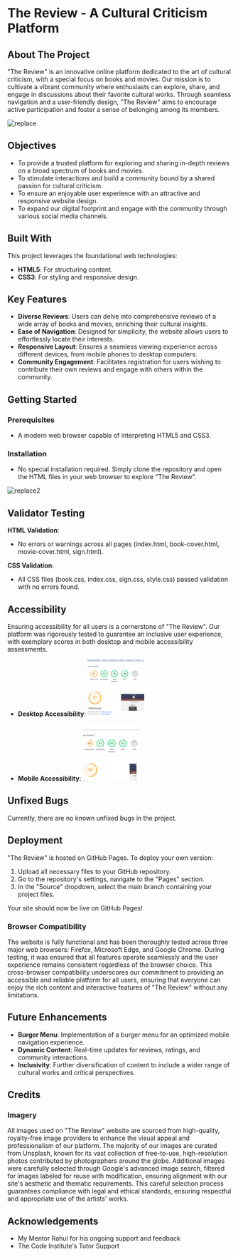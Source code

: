 # The Review - A Cultural Criticism Platform

## About The Project
"The Review" is an innovative online platform dedicated to the art of cultural criticism, with a special focus on books and movies. Our mission is to cultivate a vibrant community where enthusiasts can explore, share, and engage in discussions about their favorite cultural works. Through seamless navigation and a user-friendly design, "The Review" aims to encourage active participation and foster a sense of belonging among its members.

![replace](https://github.com/BadrAlioui/project1-codeInstitutte/assets/96729182/a9568a6c-39bc-488a-a777-2a9a2ae282d4)

## Objectives
- To provide a trusted platform for exploring and sharing in-depth reviews on a broad spectrum of books and movies.
- To stimulate interactions and build a community bound by a shared passion for cultural criticism.
- To ensure an enjoyable user experience with an attractive and responsive website design.
- To expand our digital footprint and engage with the community through various social media channels.

## Built With
This project leverages the foundational web technologies:
- **HTML5**: For structuring content.
- **CSS3**: For styling and responsive design.

## Key Features

- **Diverse Reviews**: Users can delve into comprehensive reviews of a wide array of books and movies, enriching their cultural insights.
- **Ease of Navigation**: Designed for simplicity, the website allows users to effortlessly locate their interests.
- **Responsive Layout**: Ensures a seamless viewing experience across different devices, from mobile phones to desktop computers.
- **Community Engagement**: Facilitates registration for users wishing to contribute their own reviews and engage with others within the community.

## Getting Started

### Prerequisites
- A modern web browser capable of interpreting HTML5 and CSS3.

### Installation
- No special installation required. Simply clone the repository and open the HTML files in your web browser to explore "The Review".

![replace2](https://github.com/BadrAlioui/project1-codeInstitutte/assets/96729182/fb23799d-b7fa-45fd-934c-09f142933dee)


## Validator Testing

**HTML Validation**:
- No errors or warnings across all pages (index.html, book-cover.html, movie-cover.html, sign.html).

**CSS Validation**:
- All CSS files (book.css, index.css, sign.css, style.css) passed validation with no errors found.

## Accessibility

Ensuring accessibility for all users is a cornerstone of "The Review". Our platform was rigorously tested to guarantee an inclusive user experience, with exemplary scores in both desktop and mobile accessibility assessments.

- **Desktop Accessibility**:
![Desktop Accessibility](./src/medias/accessibility.png)

- **Mobile Accessibility**:
![Mobile Accessibility](./src/medias/accessibility2.png)

## Unfixed Bugs

Currently, there are no known unfixed bugs in the project.

## Deployment

"The Review" is hosted on GitHub Pages. To deploy your own version:
1. Upload all necessary files to your GitHub repository.
2. Go to the repository's settings, navigate to the "Pages" section.
3. In the "Source" dropdown, select the main branch containing your project files.

Your site should now be live on GitHub Pages!

### Browser Compatibility
The website is fully functional and has been thoroughly tested across three major web browsers: Firefox, Microsoft Edge, and Google Chrome. During testing, it was ensured that all features operate seamlessly and the user experience remains consistent regardless of the browser choice. This cross-browser compatibility underscores our commitment to providing an accessible and reliable platform for all users, ensuring that everyone can enjoy the rich content and interactive features of "The Review" without any limitations.

## Future Enhancements

- **Burger Menu**: Implementation of a burger menu for an optimized mobile navigation experience.
- **Dynamic Content**: Real-time updates for reviews, ratings, and community interactions.
- **Inclusivity**: Further diversification of content to include a wider range of cultural works and critical perspectives.

## Credits
### Imagery
All images used on "The Review" website are sourced from high-quality, royalty-free image providers to enhance the visual appeal and professionalism of our platform. The majority of our images are curated from Unsplash, known for its vast collection of free-to-use, high-resolution photos contributed by photographers around the globe. Additional images were carefully selected through Google's advanced image search, filtered for images labeled for reuse with modification, ensuring alignment with our site's aesthetic and thematic requirements. This careful selection process guarantees compliance with legal and ethical standards, ensuring respectful and appropriate use of the artists' works.

## Acknowledgements
- My Mentor Rahul for his ongoing support and feedback
- The Code Institute's Tutor Support
